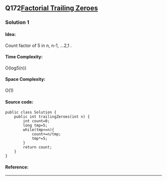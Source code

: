## Q172[Factorial Trailing Zeroes](https://leetcode.com/problems/factorial-trailing-zeroes/) 

### Solution 1 
#### Idea:
Count factor of 5 in n, n-1, ...2,1 .
#### Time Complexity: 
O(log5(n))
#### Space Complexity:
O(1)
#### Source code:
```
public class Solution {
    public int trailingZeroes(int n) {
        int count=0;
        long tmp=5;
        while(tmp<=n){
            count+=n/tmp;
            tmp*=5;
        }
        return count;
    }
}
```
#### Reference:
---

